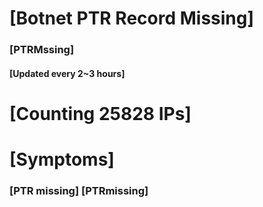 # [Botnet PTR Record Missing]
### [PTRMssing]
#### [Updated every 2~3 hours]

# [Counting 25828 IPs]

# [Symptoms] 
###   [PTR missing] [PTRmissing]
